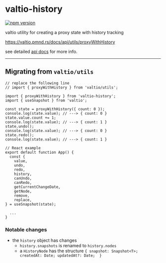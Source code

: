 # valtio-history

[![npm version](https://badge.fury.io/js/valtio-history.svg)](https://badge.fury.io/js/valtio-history)

valtio utility for creating a proxy state with history tracking

https://valtio.pmnd.rs/docs/api/utils/proxyWithHistory

see detailed [api docs](https://github.com/valtiojs/valtio-history/blob/main/packages/history-utility/docs/modules.md) for more info.

---

## Migrating from `valtio/utils`

```tsx
// replace the following line
// import { proxyWithHistory } from 'valtio/utils';

import { proxyWithHistory } from 'valtio-history';
import { useSnapshot } from 'valtio';

const state = proxyWithHistory({ count: 0 });
console.log(state.value); // ---> { count: 0 }
state.value.count += 1;
console.log(state.value); // ---> { count: 1 }
state.undo();
console.log(state.value); // ---> { count: 0 }
state.redo();
console.log(state.value); // ---> { count: 1 }

// React example
export default function App() {
  const {
    value,
    undo,
    redo,
    history,
    canUndo,
    canRedo,
    getCurrentChangeDate,
    getNode,
    remove,
    replace,
} = useSnapshot(state);

  ...
}
```

### Notable changes

- the `history` object has changes
  - `history.snapshots` is renamed to `history.nodes`
  - a `HistoryNode` has the structure `{ snapshot: Snapshot<T>; createdAt: Date; updatedAt?: Date;  }`
